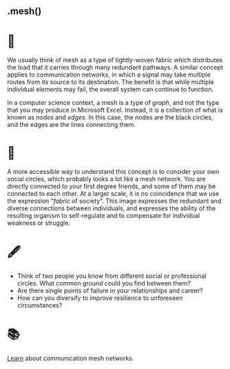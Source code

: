 ## .mesh()

# 🔬

We usually think of mesh as a type of tightly-woven fabric which distributes the load that it carries through many redundant pathways. A similar concept applies to communication networks, in which a signal may take multiple routes from its source to its destination. The benefit is that while multiple individual elements may fail, the overall system can continue to function.

In a computer science context, a mesh is a type of *graph*, and not the type that you may produce in Microsoft Excel. Instead, it is a collection of what is known as *nodes* and *edges*. In this case, the nodes are the black circles, and the edges are the lines connecting them. 

# 🧩

A more accessible way to understand this concept is to consider your own social circles, which probably looks a lot like a mesh network. You are directly connected to your first degree friends, and some of them may be connected to each other. At a larger scale, it is no coincidence that we use the expression “*fabric* of society”. This image expresses the redundant and diverse connections between individuals, and expresses the ability of the resulting organism to self-regulate and to compensate for individual weakness or struggle. 

# 🖋️

- Think of two people you know from different social or professional circles. What common ground could you find between them? 
- Are there single points of failure in your relationships and career? 
- How can you diversify to improve resilience to unforeseen circumstances?

# 📚

[Learn](https://www.youtube.com/watch?v=8UZlwhiWKmA) about communication mesh networks.